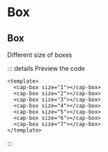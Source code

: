 # Box

## Box

Different size of boxes

<template>
  <cap-box size="1" ></cap-box>
  <cap-box size="2" ></cap-box>
  <cap-box size="3" ></cap-box>
  <cap-box size="4" ></cap-box>
  <cap-box size="5" ></cap-box>
  <cap-box size="6" ></cap-box>
  <cap-box size="7" ></cap-box>
</template>



::: details Preview the code
```vue
<template>
  <cap-box size="1"></cap-box>
  <cap-box size="2"></cap-box>
  <cap-box size="3"></cap-box>
  <cap-box size="4"></cap-box>
  <cap-box size="5"></cap-box>
  <cap-box size="6"></cap-box>
  <cap-box size="7"></cap-box>
</template>
```
:::